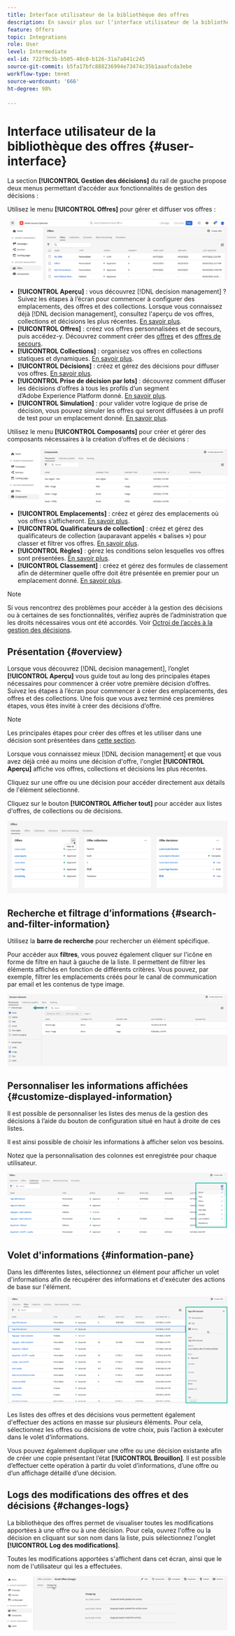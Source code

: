 ```yaml
---
title: Interface utilisateur de la bibliothèque des offres
description: En savoir plus sur lʼinterface utilisateur de la bibliothèque des offres
feature: Offers
topic: Integrations
role: User
level: Intermediate
exl-id: 722f9c3b-b505-48c0-b126-31a7a841c245
source-git-commit: b5fa17bfc888236994e73474c35b1aaafcda3ebe
workflow-type: tm+mt
source-wordcount: '666'
ht-degree: 98%

---
```


# Interface utilisateur de la bibliothèque des offres {#user-interface}

La section **[!UICONTROL Gestion des décisions]** du rail de gauche propose deux menus permettant d’accéder aux fonctionnalités de gestion des décisions :

Utilisez le menu **[!UICONTROL Offres]** pour gérer et diffuser vos offres :


![](../assets/offers_menu.png)

* **[!UICONTROL Aperçu]** : vous découvrez [!DNL decision management] ? Suivez les étapes à l’écran pour commencer à configurer des emplacements, des offres et des collections. Lorsque vous connaissez déjà [!DNL decision management], consultez l&#39;aperçu de vos offres, collections et décisions les plus récentes. [En savoir plus](#overview).
* **[!UICONTROL Offres]** : créez vos offres personnalisées et de secours, puis accédez-y. Découvrez comment créer des [offres](../offer-library/creating-personalized-offers.md) et des [offres de secours](../offer-library/creating-fallback-offers.md).
* **[!UICONTROL Collections]** : organisez vos offres en collections statiques et dynamiques. [En savoir plus](../offer-library/creating-collections.md).
* **[!UICONTROL Décisions]** : créez et gérez des décisions pour diffuser vos offres. [En savoir plus](../offer-activities/create-offer-activities.md).
* **[!UICONTROL Prise de décision par lots]** : découvrez comment diffuser les décisions d’offres à tous les profils d’un segment d’Adobe Experience Platform donné. [En savoir plus](../batch-delivery.md).
* **[!UICONTROL Simulation]** : pour valider votre logique de prise de décision, vous pouvez simuler les offres qui seront diffusées à un profil de test pour un emplacement donné. [En savoir plus](../offer-activities/simulation.md).

Utilisez le menu **[!UICONTROL Composants]** pour créer et gérer des composants nécessaires à la création d’offres et de décisions :

![](../assets/offer_activities.png)

* **[!UICONTROL Emplacements]** : créez et gérez des emplacements où vos offres s’afficheront. [En savoir plus](../offer-library/creating-placements.md).
* **[!UICONTROL Qualificateurs de collection]** : créez et gérez des qualificateurs de collection (auparavant appelés « balises ») pour classer et filtrer vos offres. [En savoir plus](../offer-library/creating-tags.md).
* **[!UICONTROL Règles]** : gérez les conditions selon lesquelles vos offres sont présentées. [En savoir plus](../offer-library/creating-decision-rules.md).
* **[!UICONTROL Classement]** : créez et gérez des formules de classement afin de déterminer quelle offre doit être présentée en premier pour un emplacement donné. [En savoir plus](../ranking/create-ranking-formulas.md).

>[!NOTE]
>
>Si vous rencontrez des problèmes pour accéder à la gestion des décisions ou à certaines de ses fonctionnalités, vérifiez auprès de l’administration que les droits nécessaires vous ont été accordés. Voir [Octroi de l’accès à la gestion des décisions](starting-offer-decisioning.md#granting-acess-to-decision-management).

## Présentation {#overview}

Lorsque vous découvrez [!DNL decision management], l’onglet **[!UICONTROL Aperçu]** vous guide tout au long des principales étapes nécessaires pour commencer à créer votre première décision d’offres. Suivez les étapes à l’écran pour commencer à créer des emplacements, des offres et des collections. Une fois que vous avez terminé ces premières étapes, vous êtes invité à créer des décisions d’offre.

>[!NOTE]
>
>Les principales étapes pour créer des offres et les utiliser dans une décision sont présentées dans [cette section](../offer-library/key-steps.md).

Lorsque vous connaissez mieux [!DNL decision management] et que vous avez déjà créé au moins une décision d&#39;offre, l&#39;onglet **[!UICONTROL Aperçu]** affiche vos offres, collections et décisions les plus récentes.

Cliquez sur une offre ou une décision pour accéder directement aux détails de l&#39;élément sélectionné.

Cliquez sur le bouton **[!UICONTROL Afficher tout]** pour accéder aux listes d&#39;offres, de collections ou de décisions.

![](../assets/overview_view-all.png)

## Recherche et filtrage d’informations {#search-and-filter-information}

Utilisez la **barre de recherche** pour rechercher un élément spécifique.

Pour accéder aux **filtres**, vous pouvez également cliquer sur l&#39;icône en forme de filtre en haut à gauche de la liste. Il permettent de filtrer les éléments affichés en fonction de différents critères. Vous pouvez, par exemple, filtrer les emplacements créés pour le canal de communication par email et les contenus de type image.

![](../assets/filters.png)

## Personnaliser les informations affichées {#customize-displayed-information}

Il est possible de personnaliser les listes des menus de la gestion des décisions à l’aide du bouton de configuration situé en haut à droite de ces listes.


Il est ainsi possible de choisir les informations à afficher selon vos besoins.

Notez que la personnalisation des colonnes est enregistrée pour chaque utilisateur.

![](../assets/columns.png)

## Volet d&#39;informations {#information-pane}

Dans les différentes listes, sélectionnez un élément pour afficher un volet d&#39;informations afin de récupérer des informations et d&#39;exécuter des actions de base sur l&#39;élément.

![](../assets/information-pane.png)

Les listes des offres et des décisions vous permettent également d&#39;effectuer des actions en masse sur plusieurs éléments. Pour cela, sélectionnez les offres ou décisions de votre choix, puis l’action à exécuter dans le volet d’informations.

Vous pouvez également dupliquer une offre ou une décision existante afin de créer une copie présentant l’état **[!UICONTROL Brouillon]**. Il est possible d’effectuer cette opération à partir du volet d’informations, d’une offre ou d’un affichage détaillé d’une décision.

## Logs des modifications des offres et des décisions {#changes-logs}

La bibliothèque des offres permet de visualiser toutes les modifications apportées à une offre ou à une décision. Pour cela, ouvrez l&#39;offre ou la décision en cliquant sur son nom dans la liste, puis sélectionnez l&#39;onglet **[!UICONTROL Log des modifications]**.

Toutes les modifications apportées s&#39;affichent dans cet écran, ainsi que le nom de l&#39;utilisateur qui les a effectuées.

![](../assets/change-logs.png)
